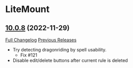 # LiteMount

## [10.0.8](https://github.com/xod-wow/LiteMount/tree/10.0.8) (2022-11-29)
[Full Changelog](https://github.com/xod-wow/LiteMount/compare/10.0.7...10.0.8) [Previous Releases](https://github.com/xod-wow/LiteMount/releases)

- Try detecting dragonriding by spell usability.  
    - Fix #121  
- Disable edit/delete buttons after current rule is deleted  

